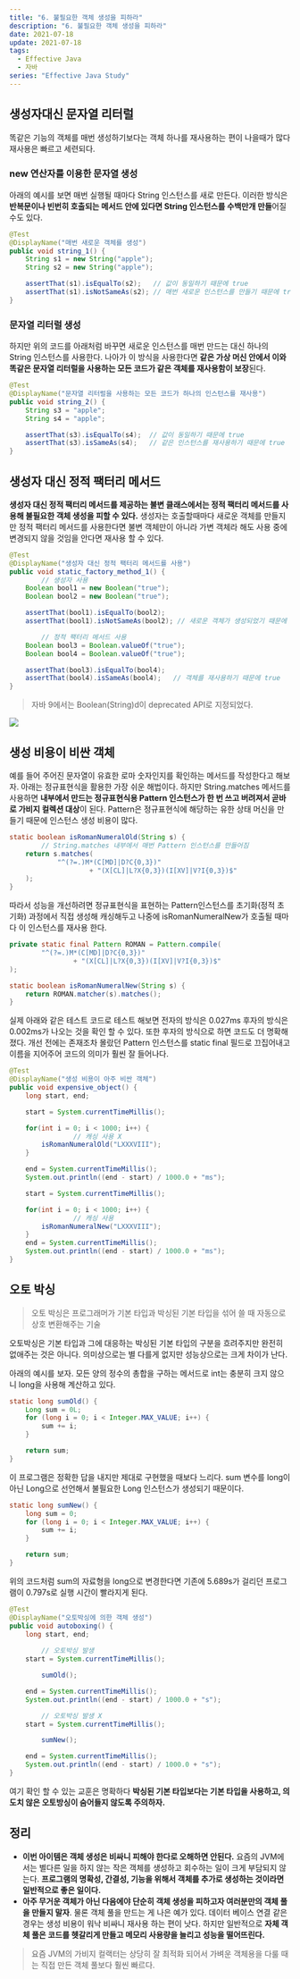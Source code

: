 ```yaml
---
title: "6. 불필요한 객체 생성을 피하라"
description: "6. 불필요한 객체 생성을 피하라"
date: 2021-07-18
update: 2021-07-18
tags:
  - Effective Java
  - 자바
series: "Effective Java Study"
---
```


## 생성자대신 문자열 리터럴

똑같은 기능의 객체를 매번 생성하기보다는 객체 하나를 재사용하는 편이 나을때가 많다 재사용은 빠르고 세련되다.

### new 연산자를 이용한 문자열 생성

아래의 예시를 보면 매번 실행될 때마다 String 인스턴스를 새로 만든다. 이러한 방식은 **반복문이나 빈번히 호출되는 메서드 안에 있다면 String 인스턴스를 수백만개 만들**어질 수도 있다.

```java
@Test
@DisplayName("매번 새로운 객체를 생성")
public void string_1() {
    String s1 = new String("apple");
    String s2 = new String("apple");

    assertThat(s1).isEqualTo(s2);   // 값이 동일하기 때문에 true
    assertThat(s1).isNotSameAs(s2); // 매번 새로운 인스턴스를 만들기 때문에 true
}
```

### 문자열 리터럴 생성

하지만 위의 코드를 아래처럼 바꾸면 새로운 인스턴스를 매번 만드는 대신 하나의 String 인스턴스를 사용한다. 나아가 이 방식을 사용한다면 **같은 가상 머신 안에서 이와 똑같은 문자열 리터럴을 사용하는 모든 코드가 같은 객체를 재사용함이 보장**된다.

```java
@Test
@DisplayName("문자열 리터럴을 사용하는 모든 코드가 하나의 인스턴스를 재사용")
public void string_2() {
    String s3 = "apple";
    String s4 = "apple";

    assertThat(s3).isEqualTo(s4);  // 값이 동일하기 때문에 true
    assertThat(s3).isSameAs(s4);   // 같은 인스턴스를 재사용하기 때문에 true
}
```

## 생성자 대신 정적 팩터리 메서드

**생성자 대신 정적 팩터리 메서드를 제공하는 불변 클래스에서는 정적 팩터리 메서드를 사용해 불필요한 객체 생성을 피할 수 있다.** 생성자는 호출할때마다 새로운 객체를 만들지만 정적 팩터리 메서드를 사용한다면 불변 객체만이 아니라 가변 객체라 해도 사용 중에 변경되지 않을 것임을 안다면 재사용 할 수 있다.

```java
@Test
@DisplayName("생성자 대신 정적 팩터리 메서드를 사용")
public void static_factory_method_1() {
		// 생성자 사용
    Boolean bool1 = new Boolean("true");
    Boolean bool2 = new Boolean("true");

    assertThat(bool1).isEqualTo(bool2);
    assertThat(bool1).isNotSameAs(bool2); // 새로운 객체가 생성되었기 때문에 true

		// 정적 팩터리 메서드 사용
    Boolean bool3 = Boolean.valueOf("true");
    Boolean bool4 = Boolean.valueOf("true");

    assertThat(bool3).isEqualTo(bool4);
    assertThat(bool4).isSameAs(bool4);   // 객체를 재사용하기 때문에 true
}
```

> 자바 9에서는 Boolean(String)d이 deprecated API로 지정되었다.
> 

![](images/_2021-07-18__7.12.38.png)

## 생성 비용이 비싼 객체

예를 들어 주어진 문자열이 유효한 로마 숫자인지를 확인하는 메서드를 작성한다고 해보자. 아래는 정규표현식을 활용한 가장 쉬운 해법이다. 하지만 String.matches 메서드를 사용하면 **내부에서 만드는 정규표현식용 Pattern 인스턴스가 한 번 쓰고 버려져서 곧바로 가비지 컬렉션 대상**이 된다. Pattern은 정규표현식에 해당하는 유한 상태 머신을 만들기 때문에 인스턴스 생성 비용이 많다.

```java
static boolean isRomanNumeralOld(String s) {
		// String.matches 내부에서 매번 Pattern 인스턴스를 만들어짐
    return s.matches(
            "^(?=.)M*(C[MD]|D?C{0,3})"
                    + "(X[CL]|L?X{0,3})(I[XV]|V?I{0,3})$"
    );
}
```

따라서 성능을 개선하려면 정규표현식을 표현하는 Pattern인스턴스를 초기화(정적 초기화) 과정에서 직접 생성해 캐싱해두고 나중에  isRomanNumeralNew가 호출될 때마다 이 인스턴스를 재사용 한다.

```java
private static final Pattern ROMAN = Pattern.compile(
        "^(?=.)M*(C[MD]|D?C{0,3})"
                + "(X[CL]|L?X{0,3})(I[XV]|V?I{0,3})$"
);

static boolean isRomanNumeralNew(String s) {
    return ROMAN.matcher(s).matches();
}
```

실제 아래와 같은 테스트 코드로 테스트 해보면 전자의 방식은 0.027ms 후자의 방식은 0.002ms가 나오는 것을 확인 할 수  있다. 또한 후자의 방식으로 하면 코드도 더 명확해졌다. 개선 전에는 존재조차 몰랐던 Pattern 인스턴스를 static final 필드로 끄집어내고 이름을 지어주어 코드의 의미가 훨씬 잘 들어나다.

```java
@Test
@DisplayName("생성 비용이 아주 비싼 객체")
public void expensive_object() {
    long start, end;

    start = System.currentTimeMillis();

    for(int i = 0; i < 1000; i++) {
				// 캐싱 사용 X
        isRomanNumeralOld("LXXXVIII");
    }

    end = System.currentTimeMillis();
    System.out.println((end - start) / 1000.0 + "ms");

    start = System.currentTimeMillis();

    for(int i = 0; i < 1000; i++) {
				// 캐싱 사용
        isRomanNumeralNew("LXXXVIII");
    }
    end = System.currentTimeMillis();
    System.out.println((end - start) / 1000.0 + "ms");
}
```

## 오토 박싱

> 오토 박싱은 프로그래머가 기본 타입과 박싱된 기본 타입을 섞어 쓸 때 자동으로 상호 변환해주는 기술
> 

오토박싱은 기본 타입과 그에 대응하는 박싱된 기본 타입의 구분을 흐려주지만 완전히 없애주는 것은 아니다. 의미상으로는 별 다를게 없지만 성능상으로는 크게 차이가 난다.  

아래의 예시를 보자. 모든 양의 정수의 총합을 구하는 메서드로 int는 충분히 크지 않으니 long을 사용해 계산하고 있다.

```java
static long sumOld() {
    Long sum = 0L;
    for (long i = 0; i < Integer.MAX_VALUE; i++) {
        sum += i;
    }

    return sum;
}
```

이 프로그램은 정확한 답을 내지만 제대로 구현했을 때보다 느리다. sum 변수를 long이 아닌 Long으로 선언해서 불필요한 Long 인스턴스가 생성되기 때문이다. 

```java
static long sumNew() {
    long sum = 0;
    for (long i = 0; i < Integer.MAX_VALUE; i++) {
        sum += i;
    }

    return sum;
}
```

위의 코드처럼 sum의 자료형을 long으로 변경한다면 기존에 5.689s가 걸리던 프로그램이 0.797s로 실행 시간이 빨라지게 된다.

```java
@Test
@DisplayName("오토박싱에 의한 객체 생성")
public void autoboxing() {
    long start, end;
		
		// 오토박싱 발생
    start = System.currentTimeMillis();

		sumOld();

    end = System.currentTimeMillis();
    System.out.println((end - start) / 1000.0 + "s");

		// 오토박싱 발생 X
    start = System.currentTimeMillis();

		sumNew();

    end = System.currentTimeMillis();
    System.out.println((end - start) / 1000.0 + "s");
}
```

여기 확인 할 수 있는 교훈은 명확하다 **박싱된 기본 타입보다는 기본 타입을 사용하고, 의도치 않은 오토방싱이 숨어들지 않도록 주의하자.**

## 정리

- **이번 아이템은 객체 생성은 비싸니 피해야 한다로 오해하면 안된다.** 요즘의 JVM에서는 별다른 일을 하지 않는 작은 객체를 생성하고 회수하는 일이 크게 부담되지 않는다. **프로그램의 명확성, 간결성, 기능을 위해서 객체를 추가로 생성하는 것이라면 일반적으로 좋은 일이다.**
- **아주 무거운 객체가 아닌 다음에야 단순히 객체 생성을 피하고자 여러분만의 객체 풀을 만들지 말자**. 물론 객체 풀을 만드는 게 나은 예가 있다. 데이터 베이스 연결 같은 경우는 생성 비용이 워낙 비싸니 재사용 하는 편이 낫다. 하지만 일반적으로 **자체 객체 풀은 코드를 헷갈리게 만들고 메모리 사용량을 늘리고 성능을 떨어뜨린다.**

> 요즘 JVM의 가비지 컬랙터는 상당히 잘 최적화 되어서 가벼운 객체용을 다룰 때는 직접 만든 객체 풀보다 훨씬 빠르다.
>